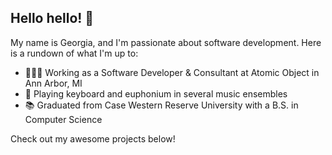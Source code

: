 ## Hello hello! 👋

My name is Georgia, and I'm passionate about software development. Here is a rundown of what I'm up to:

* 👩🏻‍💻 Working as a Software Developer & Consultant at Atomic Object in Ann Arbor, MI
* 🎹 Playing keyboard and euphonium in several music ensembles
* 📚 Graduated from Case Western Reserve University with a B.S. in Computer Science

Check out my awesome projects below!
